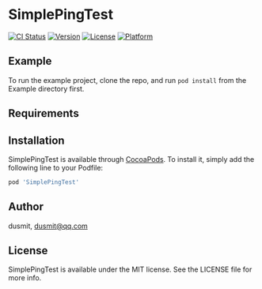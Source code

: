 # SimplePingTest

[![CI Status](https://img.shields.io/travis/dusmit/SimplePingTest.svg?style=flat)](https://travis-ci.org/dusmit/SimplePingTest)
[![Version](https://img.shields.io/cocoapods/v/SimplePingTest.svg?style=flat)](https://cocoapods.org/pods/SimplePingTest)
[![License](https://img.shields.io/cocoapods/l/SimplePingTest.svg?style=flat)](https://cocoapods.org/pods/SimplePingTest)
[![Platform](https://img.shields.io/cocoapods/p/SimplePingTest.svg?style=flat)](https://cocoapods.org/pods/SimplePingTest)

## Example

To run the example project, clone the repo, and run `pod install` from the Example directory first.

## Requirements

## Installation

SimplePingTest is available through [CocoaPods](https://cocoapods.org). To install
it, simply add the following line to your Podfile:

```ruby
pod 'SimplePingTest'
```

## Author

dusmit, dusmit@qq.com

## License

SimplePingTest is available under the MIT license. See the LICENSE file for more info.
